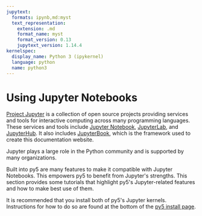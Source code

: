 ```yaml
---
jupytext:
  formats: ipynb,md:myst
  text_representation:
    extension: .md
    format_name: myst
    format_version: 0.13
    jupytext_version: 1.14.4
kernelspec:
  display_name: Python 3 (ipykernel)
  language: python
  name: python3
---
```


# Using Jupyter Notebooks

[Project Jupyter](https://jupyter.org/) is a collection of open source projects providing services and tools for interactive computing across many programming languages. These services and tools include [Jupyter Notebook](https://jupyter-notebook.readthedocs.io/en/stable/), [JupyterLab](https://jupyterlab.readthedocs.io/en/stable/), and [JupyterHub](https://jupyter.org/hub). It also includes [JupyterBook](https://jupyterbook.org/), which is the framework used to create this documentation website.

Jupyter plays a large role in the Python community and is supported by many organizations.

Built into py5 are many features to make it compatible with Jupyter Notebooks. This empowers py5 to benefit from Jupyter's strengths. This section provides some tutorials that highlight py5's Jupyter-related features and how to make best use of them.

It is recommended that you install both of py5's Jupyter kernels. Instructions for how to do so are found at the bottom of the [py5 install page](/content/install).
